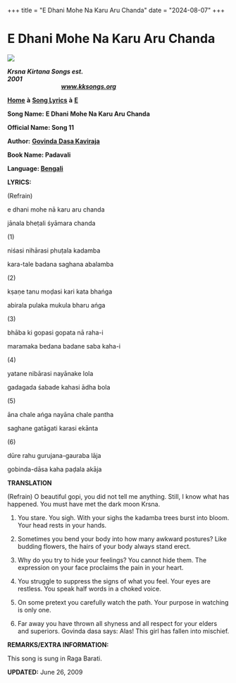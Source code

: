 +++
title = "E Dhani Mohe Na Karu Aru Chanda"
date = "2024-08-07"
+++

# E Dhani Mohe Na Karu Aru Chanda
**[![](http://kksongs.org/image_files/image002.jpg)](http://kksongs.org/)**

**_Krsna_** **_Kirtana Songs est. 2001_**                                                                                                                                                      **_www.kksongs.org_**

**[Home](http://kksongs.org/)** **à** **[Song Lyrics](http://kksongs.org/lyrics.html)** **à** **[E](http://kksongs.org/songs/song_e.html)**

**Song Name:** **E Dhani** **Mohe Na Karu Aru Chanda**

**Official Name: Song 11**

**Author:** [**Govinda** **Dasa Kaviraja**](http://kksongs.org/authors/list/govindadasa.html)

**Book Name: Padavali**

**Language: [Bengali](http://kksongs.org/language/list/bengali.html)**

**LYRICS:**

(Refrain)

e dhani mohe nā karu aru chanda

jānala bheṭali śyāmara chanda

(1)

niśasi nihārasi phuṭala kadamba

kara\-tale badana saghana abalamba

(2)

kṣaṇe tanu moḍasi kari kata bhańga

abirala pulaka mukula bharu ańga

(3)

bhāba ki gopasi gopata nā raha-i

maramaka bedana badane saba kaha-i

(4)

yatane nibārasi nayānake lola

gadagada śabade kahasi ādha bola

(5)

āna chale ańga nayāna chale pantha

saghane gatāgati karasi ekānta

(6)

dūre rahu gurujana-gauraba lāja

gobinda-dāsa kaha paḍala akāja

**TRANSLATION**

(Refrain) O beautiful gopi, you did not tell me anything. Still, I know what has happened. You must have met the dark moon Krsna.

1) You stare. You sigh. With your sighs the kadamba trees burst into bloom. Your head rests in your hands.

2) Sometimes you bend your body into how many awkward postures? Like budding flowers, the hairs of your body always stand erect.

3) Why do you try to hide your feelings? You cannot hide them. The expression on your face proclaims the pain in your heart.

4) You struggle to suppress the signs of what you feel. Your eyes are restless. You speak half words in a choked voice.

5) On some pretext you carefully watch the path. Your purpose in watching is only one.

6) Far away you have thrown all shyness and all respect for your elders and superiors. Govinda dasa says: Alas! This girl has fallen into mischief.

**REMARKS/EXTRA INFORMATION:**

This song is sung in Raga Barati.

**UPDATED:** June 26, 2009